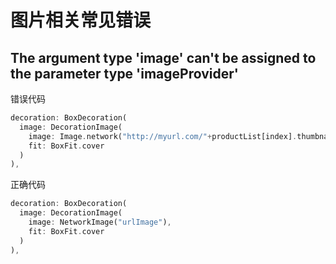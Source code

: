 # 图片相关常见错误


## The argument type 'image' can't be assigned to the parameter type 'imageProvider'

错误代码
```dart
decoration: BoxDecoration(
  image: DecorationImage(
    image: Image.network("http://myurl.com/"+productList[index].thumbnail),
    fit: BoxFit.cover
  )
),
```
正确代码
```dart
decoration: BoxDecoration(
  image: DecorationImage(
    image: NetworkImage("urlImage"),
    fit: BoxFit.cover
  )
),
```